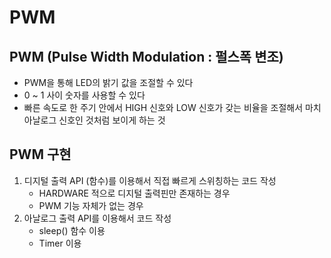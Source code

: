 # PWM

## PWM (Pulse Width Modulation : 펄스폭 변조)

- PWM을 통해 LED의 밝기 값을 조절할 수 있다
- 0 ~ 1 사이 숫자를 사용할 수 있다
- 빠른 속도로 한 주기 안에서  HIGH 신호와 LOW 신호가 갖는 비율을 조절해서 마치 아날로그 신호인 것처럼 보이게 하는 것

## PWM 구현

1. 디지털 출력 API (함수)를 이용해서 직접 빠르게 스위칭하는 코드 작성
   - HARDWARE 적으로 디지털 출력핀만 존재하는 경우
   - PWM 기능 자체가 없는 경우
2. 아날로그 출력 API를 이용해서 코드 작성
   - sleep() 함수 이용
   - Timer 이용